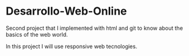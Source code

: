 # Desarrollo-Web-Online
Second project that I implemented with html and git to know about the basics of the web world.

In this project I will use responsive web tecnologies.
